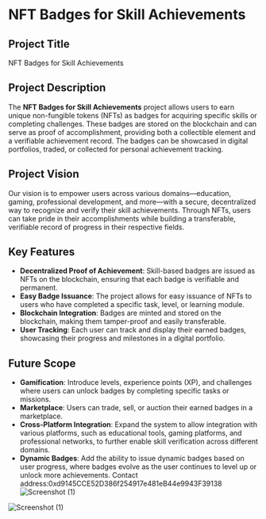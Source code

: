 # NFT Badges for Skill Achievements

## Project Title
NFT Badges for Skill Achievements

## Project Description
The **NFT Badges for Skill Achievements** project allows users to earn unique non-fungible tokens (NFTs) as badges for acquiring specific skills or completing challenges. These badges are stored on the blockchain and can serve as proof of accomplishment, providing both a collectible element and a verifiable achievement record. The badges can be showcased in digital portfolios, traded, or collected for personal achievement tracking.

## Project Vision
Our vision is to empower users across various domains—education, gaming, professional development, and more—with a secure, decentralized way to recognize and verify their skill achievements. Through NFTs, users can take pride in their accomplishments while building a transferable, verifiable record of progress in their respective fields.

## Key Features
- **Decentralized Proof of Achievement**: Skill-based badges are issued as NFTs on the blockchain, ensuring that each badge is verifiable and permanent.
- **Easy Badge Issuance**: The project allows for easy issuance of NFTs to users who have completed a specific task, level, or learning module.
- **Blockchain Integration**: Badges are minted and stored on the blockchain, making them tamper-proof and easily transferable.
- **User Tracking**: Each user can track and display their earned badges, showcasing their progress and milestones in a digital portfolio.

## Future Scope
- **Gamification**: Introduce levels, experience points (XP), and challenges where users can unlock badges by completing specific tasks or missions.
- **Marketplace**: Users can trade, sell, or auction their earned badges in a marketplace.
- **Cross-Platform Integration**: Expand the system to allow integration with various platforms, such as educational tools, gaming platforms, and professional networks, to further enable skill verification across different domains.
- **Dynamic Badges**: Add the ability to issue dynamic badges based on user progress, where badges evolve as the user continues to level up or unlock more achievements.
Contact address:0xd9145CCE52D386f254917e481eB44e9943F39138
  ![Screenshot (1)](https://github.com/user-attachments/assets/14e8bb11-532d-4f38-b149-831ba646c8e9)

![Screenshot (1)](https://github.com/user-attachments/assets/a3fadf25-c0b2-4103-8ffc-2924ca513d1f)
